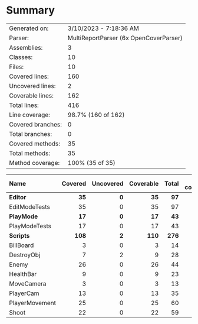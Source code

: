 ﻿# Summary
|||
|:---|:---|
| Generated on: | 3/10/2023 - 7:18:36 AM |
| Parser: | MultiReportParser (6x OpenCoverParser) |
| Assemblies: | 3 |
| Classes: | 10 |
| Files: | 10 |
| Covered lines: | 160 |
| Uncovered lines: | 2 |
| Coverable lines: | 162 |
| Total lines: | 416 |
| Line coverage: | 98.7% (160 of 162) |
| Covered branches: | 0 |
| Total branches: | 0 |
| Covered methods: | 35 |
| Total methods: | 35 |
| Method coverage: | 100% (35 of 35) |

|**Name**|**Covered**|**Uncovered**|**Coverable**|**Total**|**Line coverage**|**Covered**|**Total**|**Branch coverage**|**Covered**|**Total**|**Method coverage**|
|:---|---:|---:|---:|---:|---:|---:|---:|---:|---:|---:|---:|
|**Editor**|**35**|**0**|**35**|**97**|**100%**|**0**|**0**|****|**8**|**8**|**100%**|
|EditModeTests|35|0|35|97|100%|0|0||8|8|100%|
|**PlayMode**|**17**|**0**|**17**|**43**|**100%**|**0**|**0**|****|**3**|**3**|**100%**|
|PlayModeTests|17|0|17|43|100%|0|0||3|3|100%|
|**Scripts**|**108**|**2**|**110**|**276**|**98.1%**|**0**|**0**|****|**24**|**24**|**100%**|
|BillBoard|3|0|3|14|100%|0|0||1|1|100%|
|DestroyObj|7|2|9|28|77.7%|0|0||2|2|100%|
|Enemy|26|0|26|44|100%|0|0||5|5|100%|
|HealthBar|9|0|9|23|100%|0|0||2|2|100%|
|MoveCamera|3|0|3|13|100%|0|0||1|1|100%|
|PlayerCam|13|0|13|35|100%|0|0||2|2|100%|
|PlayerMovement|25|0|25|60|100%|0|0||6|6|100%|
|Shoot|22|0|22|59|100%|0|0||5|5|100%|
